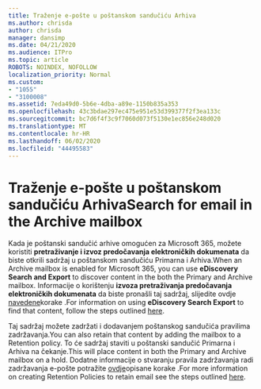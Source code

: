 ```yaml
---
title: Traženje e-pošte u poštanskom sandučiću Arhiva
ms.author: chrisda
author: chrisda
manager: dansimp
ms.date: 04/21/2020
ms.audience: ITPro
ms.topic: article
ROBOTS: NOINDEX, NOFOLLOW
localization_priority: Normal
ms.custom:
- "1055"
- "3100008"
ms.assetid: 7eda49d0-5b6e-4dba-a89e-1150b835a353
ms.openlocfilehash: 43c3bdae297ec475e951e53d399377f2f3ea133c
ms.sourcegitcommit: bc7d6f4f3c9f7060d073f5130e1ec856e248d020
ms.translationtype: MT
ms.contentlocale: hr-HR
ms.lasthandoff: 06/02/2020
ms.locfileid: "44495583"
---
```

# <a name="search-for-email-in-the-archive-mailbox"></a><span data-ttu-id="b4395-102">Traženje e-pošte u poštanskom sandučiću Arhiva</span><span class="sxs-lookup"><span data-stu-id="b4395-102">Search for email in the Archive mailbox</span></span>

<span data-ttu-id="b4395-103">Kada je poštanski sandučić arhive omogućen za Microsoft 365, možete koristiti **pretraživanje i izvoz predočavanja elektroničkih dokumenata** da biste otkrili sadržaj u poštanskom sandučiću Primarna i Arhiva.</span><span class="sxs-lookup"><span data-stu-id="b4395-103">When an Archive mailbox is enabled for Microsoft 365, you can use **eDiscovery Search and Export** to discover content in the both the Primary and Archive mailbox.</span></span> <span data-ttu-id="b4395-104">Informacije o korištenju **izvoza pretraživanja predočavanja elektroničkih dokumenata** da biste pronašli taj sadržaj, slijedite ovdje [navedene](https://docs.microsoft.com/microsoft-365/compliance/export-search-results)korake .</span><span class="sxs-lookup"><span data-stu-id="b4395-104">For information on using **eDiscovery Search Export** to find that content, follow the steps outlined [here](https://docs.microsoft.com/microsoft-365/compliance/export-search-results).</span></span>
  
<span data-ttu-id="b4395-105">Taj sadržaj možete zadržati i dodavanjem poštanskog sandučića pravilima zadržavanja.</span><span class="sxs-lookup"><span data-stu-id="b4395-105">You can also retain that content by adding the mailbox to a Retention policy.</span></span> <span data-ttu-id="b4395-106">To će sadržaj staviti u poštanski sandučić Primarna i Arhiva na čekanje.</span><span class="sxs-lookup"><span data-stu-id="b4395-106">This will place content in both the Primary and Archive mailbox on a hold.</span></span> <span data-ttu-id="b4395-107">Dodatne informacije o stvaranju pravila zadržavanja radi zadržavanja e-pošte potražite [ovdje](https://docs.microsoft.com/microsoft-365/compliance/retention-policies)opisane korake .</span><span class="sxs-lookup"><span data-stu-id="b4395-107">For more information on creating Retention Policies to retain email see the steps outlined [here](https://docs.microsoft.com/microsoft-365/compliance/retention-policies).</span></span>
  